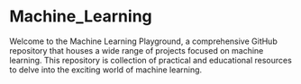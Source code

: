 # Machine_Learning
Welcome to the Machine Learning Playground, a comprehensive GitHub repository that houses a wide range of projects focused on machine learning. This repository is collection of practical and educational resources to delve into the exciting world of machine learning.
